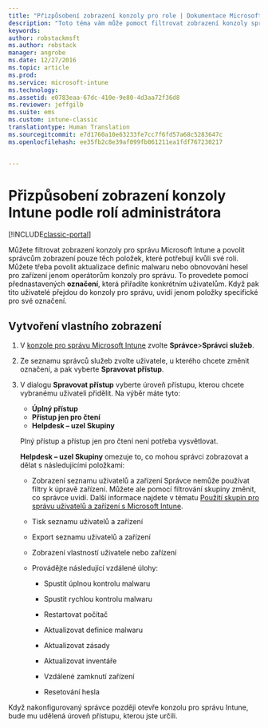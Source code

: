 ```yaml
---
title: "Přizpůsobení zobrazení konzoly pro role | Dokumentace Microsoftu"
description: "Toto téma vám může pomoct filtrovat zobrazení konzoly správce Intune a povolit správcům zobrazení pouze těch položek, které potřebují kvůli své roli."
keywords: 
author: robstackmsft
ms.author: robstack
manager: angrobe
ms.date: 12/27/2016
ms.topic: article
ms.prod: 
ms.service: microsoft-intune
ms.technology: 
ms.assetid: e0783eaa-67dc-410e-9e80-4d3aa72f36d8
ms.reviewer: jeffgilb
ms.suite: ems
ms.custom: intune-classic
translationtype: Human Translation
ms.sourcegitcommit: e7d1760a10e63233fe7cc7f6fd57a68c5283647c
ms.openlocfilehash: ee35fb2c8e39af099fb061211ea1fdf767230217


---
```


# <a name="customize-intune-console-views-according-to-admin-roles"></a>Přizpůsobení zobrazení konzoly Intune podle rolí administrátora

[!INCLUDE[classic-portal](../includes/classic-portal.md)]

Můžete filtrovat zobrazení konzoly pro správu Microsoft Intune a povolit správcům zobrazení pouze těch položek, které potřebují kvůli své roli. Můžete třeba povolit aktualizace definic malwaru nebo obnovování hesel pro zařízení jenom operátorům konzoly pro správu. To provedete pomocí přednastavených **označení**, která přiřadíte konkrétním uživatelům. Když pak tito uživatelé přejdou do konzoly pro správu, uvidí jenom položky specifické pro své označení.

## <a name="to-create-a-custom-view"></a>Vytvoření vlastního zobrazení

1.  V [konzole pro správu Microsoft Intune](https://manage.microsoft.com) zvolte **Správce**&gt;**Správci služeb**.

2.  Ze seznamu správců služeb zvolte uživatele, u kterého chcete změnit označení, a pak vyberte **Spravovat přístup**.

3.  V dialogu **Spravovat přístup** vyberte úroveň přístupu, kterou chcete vybranému uživateli přidělit. Na výběr máte tyto:

    -   **Úplný přístup**
    -   **Přístup jen pro čtení**
    -   **Helpdesk – uzel Skupiny**

    Plný přístup a přístup jen pro čtení není potřeba vysvětlovat. <!--- **Helpdesk - Groups Node** allows users to choose from one of the following designations that provide custom levels of access to the [!INCLUDE[wit_nextref](../includes/wit_nextref_md.md)] admin console:--->

    **Helpdesk – uzel Skupiny** omezuje to, co mohou správci zobrazovat a dělat s následujícími položkami:

    -   Zobrazení seznamu uživatelů a zařízení Správce nemůže používat filtry k úpravě zařízení. Můžete ale pomocí filtrování skupiny změnit, co správce uvidí. Další informace najdete v tématu [Použití skupin pro správu uživatelů a zařízení s Microsoft Intune](use-groups-to-manage-users-and-devices-with-microsoft-intune.md).

    -   Tisk seznamu uživatelů a zařízení

    -   Export seznamu uživatelů a zařízení

    -   Zobrazení vlastností uživatele nebo zařízení

    -   Provádějte následující vzdálené úlohy:

        -   Spustit úplnou kontrolu malwaru

        -   Spustit rychlou kontrolu malwaru

        -   Restartovat počítač

        -   Aktualizovat definice malwaru

        -   Aktualizovat zásady

        -   Aktualizovat inventáře

        -   Vzdálené zamknutí zařízení

        -   Resetování hesla

Když nakonfigurovaný správce později otevře konzolu pro správu Intune, bude mu udělená úroveň přístupu, kterou jste určili.



<!--HONumber=Dec16_HO5-->


